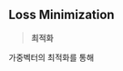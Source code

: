 ## Loss Minimization

> **최적화**

가중벡터의 최적화를 통해 
<!--stackedit_data:
eyJoaXN0b3J5IjpbLTE4NTMzMDgyNDAsMTM5Njg5MTM4OV19
-->